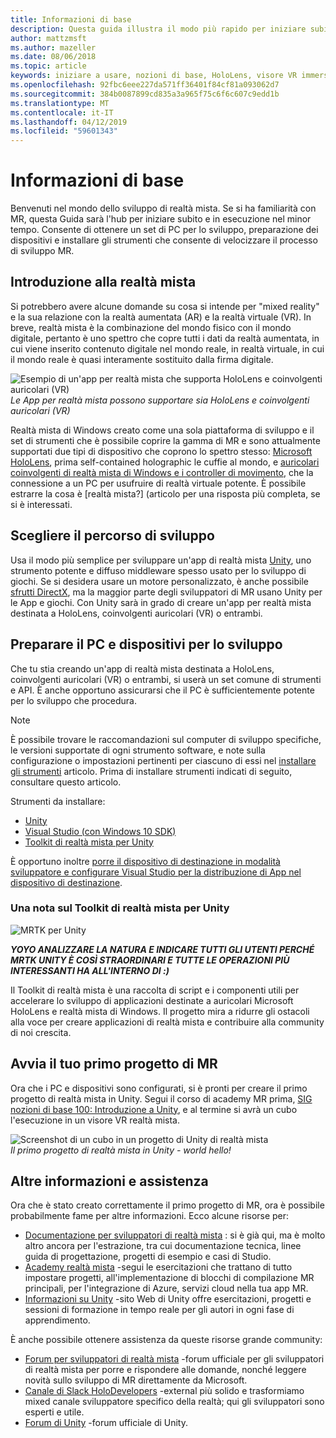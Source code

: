 ```yaml
---
title: Informazioni di base
description: Questa guida illustra il modo più rapido per iniziare subito con lo sviluppo della realtà mista.
author: mattzmsft
ms.author: mazeller
ms.date: 08/06/2018
ms.topic: article
keywords: iniziare a usare, nozioni di base, HoloLens, visore VR immersivi, ar, vr, unity, visual studio, Guida introduttiva, come
ms.openlocfilehash: 92fbc6eee227da571ff36401f84cf81a093062d7
ms.sourcegitcommit: 384b0087899cd835a3a965f75c6f6c607c9edd1b
ms.translationtype: MT
ms.contentlocale: it-IT
ms.lasthandoff: 04/12/2019
ms.locfileid: "59601343"
---
```

# <a name="get-started"></a>Informazioni di base

Benvenuti nel mondo dello sviluppo di realtà mista. Se si ha familiarità con MR, questa Guida sarà l'hub per iniziare subito e in esecuzione nel minor tempo. Consente di ottenere un set di PC per lo sviluppo, preparazione dei dispositivi e installare gli strumenti che consente di velocizzare il processo di sviluppo MR. 

## <a name="intro-to-mixed-reality"></a>Introduzione alla realtà mista

Si potrebbero avere alcune domande su cosa si intende per "mixed reality" e la sua relazione con la realtà aumentata (AR) e la realtà virtuale (VR). In breve, realtà mista è la combinazione del mondo fisico con il mondo digitale, pertanto è uno spettro che copre tutti i dati da realtà aumentata, in cui viene inserito contenuto digitale nel mondo reale, in realtà virtuale, in cui il mondo reale è quasi interamente sostituito dalla firma digitale. 

![Esempio di un'app per realtà mista che supporta HoloLens e coinvolgenti auricolari (VR)](images/mr-island.png)<br>
*Le App per realtà mista possono supportare sia HoloLens e coinvolgenti auricolari (VR)*

Realtà mista di Windows creato come una sola piattaforma di sviluppo e il set di strumenti che è possibile coprire la gamma di MR e sono attualmente supportati due tipi di dispositivo che coprono lo spettro stesso: [Microsoft HoloLens](https://www.microsoft.com/hololens), prima self-contained holographic le cuffie al mondo, e [auricolari coinvolgenti di realtà mista di Windows e i controller di movimento](https://www.microsoft.com/windows/windows-mixed-reality), che la connessione a un PC per usufruire di realtà virtuale potente. È possibile estrarre la cosa è [realtà mista?] (articolo per una risposta più completa, se si è interessati.

## <a name="choose-your-development-path"></a>Scegliere il percorso di sviluppo

Usa il modo più semplice per sviluppare un'app di realtà mista [Unity](https://unity3d.com), uno strumento potente e diffuso middleware spesso usato per lo sviluppo di giochi. Se si desidera usare un motore personalizzato, è anche possibile [sfrutti DirectX](directx-development-overview.md), ma la maggior parte degli sviluppatori di MR usano Unity per le App e giochi. Con Unity sarà in grado di creare un'app per realtà mista destinata a HoloLens, coinvolgenti auricolari (VR) o entrambi.

## <a name="prepare-your-pc-and-devices-for-development"></a>Preparare il PC e dispositivi per lo sviluppo

Che tu stia creando un'app di realtà mista destinata a HoloLens, coinvolgenti auricolari (VR) o entrambi, si userà un set comune di strumenti e API. È anche opportuno assicurarsi che il PC è sufficientemente potente per lo sviluppo che procedura. 

>[!NOTE]
>È possibile trovare le raccomandazioni sul computer di sviluppo specifiche, le versioni supportate di ogni strumento software, e note sulla configurazione o impostazioni pertinenti per ciascuno di essi nel [installare gli strumenti](install-the-tools.md) articolo. Prima di installare strumenti indicati di seguito, consultare questo articolo.

Strumenti da installare:
* [Unity](https://store.unity.com/download)
* [Visual Studio (con Windows 10 SDK)](https://developer.microsoft.com/windows/downloads)
* [Toolkit di realtà mista per Unity](https://github.com/Microsoft/MixedRealityToolkit-Unity/blob/htk_release/GettingStarted.md)

È opportuno inoltre [porre il dispositivo di destinazione in modalità sviluppatore e configurare Visual Studio per la distribuzione di App nel dispositivo di destinazione](using-visual-studio.md).

### <a name="a-note-about-the-mixed-reality-toolkit-for-unity"></a>Una nota sul Toolkit di realtà mista per Unity

![MRTK per Unity](images/mrtkandunity.png)<br>

***YOYO ANALIZZARE LA NATURA E INDICARE TUTTI GLI UTENTI PERCHÉ MRTK UNITY È COSÌ STRAORDINARI E TUTTE LE OPERAZIONI PIÙ INTERESSANTI HA ALL'INTERNO DI :)***

Il Toolkit di realtà mista è una raccolta di script e i componenti utili per accelerare lo sviluppo di applicazioni destinate a auricolari Microsoft HoloLens e realtà mista di Windows. Il progetto mira a ridurre gli ostacoli alla voce per creare applicazioni di realtà mista e contribuire alla community di noi crescita.

## <a name="start-your-first-mr-project"></a>Avvia il tuo primo progetto di MR

Ora che i PC e dispositivi sono configurati, si è pronti per creare il primo progetto di realtà mista in Unity. Segui il corso di academy MR prima, [SIG nozioni di base 100: Introduzione a Unity](holograms-100.md), e al termine si avrà un cubo l'esecuzione in un visore VR realtà mista.

![Screenshot di un cubo in un progetto di Unity di realtà mista](images/mr-cube.PNG)<br>
*Il primo progetto di realtà mista in Unity - world hello!*

## <a name="learn-more-and-get-help"></a>Altre informazioni e assistenza

Ora che è stato creato correttamente il primo progetto di MR, ora è possibile probabilmente fame per altre informazioni. Ecco alcune risorse per:
* [Documentazione per sviluppatori di realtà mista](mixed-reality.md) : si è già qui, ma è molto altro ancora per l'estrazione, tra cui documentazione tecnica, linee guida di progettazione, progetti di esempio e casi di Studio.
* [Academy realtà mista](academy.md) -segui le esercitazioni che trattano di tutto impostare progetti, all'implementazione di blocchi di compilazione MR principali, per l'integrazione di Azure, servizi cloud nella tua app MR.
* [Informazioni su Unity](https://unity3d.com/learn) -sito Web di Unity offre esercitazioni, progetti e sessioni di formazione in tempo reale per gli autori in ogni fase di apprendimento.

È anche possibile ottenere assistenza da queste risorse grande community:
* [Forum per sviluppatori di realtà mista](https://forums.hololens.com/) -forum ufficiale per gli sviluppatori di realtà mista per porre e rispondere alle domande, nonché leggere novità sullo sviluppo di MR direttamente da Microsoft.
* [Canale di Slack HoloDevelopers](https://holodevelopersslack.azurewebsites.net/) -external più solido e trasformiamo mixed canale sviluppatore specifico della realtà; qui gli sviluppatori sono esperti e utile.
* [Forum di Unity](https://forum.unity3d.com/) -forum ufficiale di Unity.
